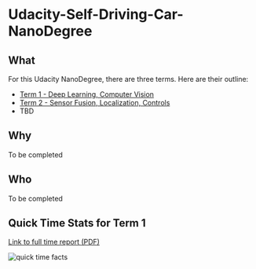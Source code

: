 # Udacity-Self-Driving-Car-NanoDegree

## What
For this Udacity NanoDegree, there are three terms.
Here are their outline:
* [Term 1 - Deep Learning, Computer Vision](https://medium.com/self-driving-cars/term-1-in-depth-on-udacitys-self-driving-car-curriculum-ffcf46af0c08)
* [Term 2 - Sensor Fusion, Localization, Controls](https://medium.com/udacity/term-2-in-depth-on-udacitys-self-driving-car-curriculum-775130aae502)
* TBD
## Why
To be completed
## Who
To be completed
## Quick Time Stats for Term 1

[Link to full time report (PDF)](https://github.com/JLee21/Udacity-Self-Driving-Car-NanoDegree/blob/master/docs/full-summary-document.pdf)

![quick time facts](https://github.com/JLee21/Udacity-Self-Driving-Car-NanoDegree/blob/master/docs/consolidated-pics.jpg)
